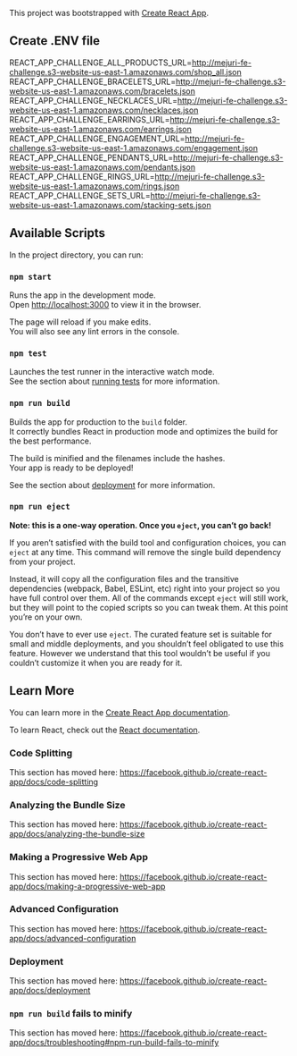 This project was bootstrapped with [Create React App](https://github.com/facebook/create-react-app).

## Create .ENV file

REACT_APP_CHALLENGE_ALL_PRODUCTS_URL=http://mejuri-fe-challenge.s3-website-us-east-1.amazonaws.com/shop_all.json
REACT_APP_CHALLENGE_BRACELETS_URL=http://mejuri-fe-challenge.s3-website-us-east-1.amazonaws.com/bracelets.json
REACT_APP_CHALLENGE_NECKLACES_URL=http://mejuri-fe-challenge.s3-website-us-east-1.amazonaws.com/necklaces.json
REACT_APP_CHALLENGE_EARRINGS_URL=http://mejuri-fe-challenge.s3-website-us-east-1.amazonaws.com/earrings.json
REACT_APP_CHALLENGE_ENGAGEMENT_URL=http://mejuri-fe-challenge.s3-website-us-east-1.amazonaws.com/engagement.json
REACT_APP_CHALLENGE_PENDANTS_URL=http://mejuri-fe-challenge.s3-website-us-east-1.amazonaws.com/pendants.json
REACT_APP_CHALLENGE_RINGS_URL=http://mejuri-fe-challenge.s3-website-us-east-1.amazonaws.com/rings.json
REACT_APP_CHALLENGE_SETS_URL=http://mejuri-fe-challenge.s3-website-us-east-1.amazonaws.com/stacking-sets.json


## Available Scripts

In the project directory, you can run:

### `npm start`

Runs the app in the development mode.<br />
Open [http://localhost:3000](http://localhost:3000) to view it in the browser.

The page will reload if you make edits.<br />
You will also see any lint errors in the console.

### `npm test`

Launches the test runner in the interactive watch mode.<br />
See the section about [running tests](https://facebook.github.io/create-react-app/docs/running-tests) for more information.

### `npm run build`

Builds the app for production to the `build` folder.<br />
It correctly bundles React in production mode and optimizes the build for the best performance.

The build is minified and the filenames include the hashes.<br />
Your app is ready to be deployed!

See the section about [deployment](https://facebook.github.io/create-react-app/docs/deployment) for more information.

### `npm run eject`

**Note: this is a one-way operation. Once you `eject`, you can’t go back!**

If you aren’t satisfied with the build tool and configuration choices, you can `eject` at any time. This command will remove the single build dependency from your project.

Instead, it will copy all the configuration files and the transitive dependencies (webpack, Babel, ESLint, etc) right into your project so you have full control over them. All of the commands except `eject` will still work, but they will point to the copied scripts so you can tweak them. At this point you’re on your own.

You don’t have to ever use `eject`. The curated feature set is suitable for small and middle deployments, and you shouldn’t feel obligated to use this feature. However we understand that this tool wouldn’t be useful if you couldn’t customize it when you are ready for it.

## Learn More

You can learn more in the [Create React App documentation](https://facebook.github.io/create-react-app/docs/getting-started).

To learn React, check out the [React documentation](https://reactjs.org/).

### Code Splitting

This section has moved here: https://facebook.github.io/create-react-app/docs/code-splitting

### Analyzing the Bundle Size

This section has moved here: https://facebook.github.io/create-react-app/docs/analyzing-the-bundle-size

### Making a Progressive Web App

This section has moved here: https://facebook.github.io/create-react-app/docs/making-a-progressive-web-app

### Advanced Configuration

This section has moved here: https://facebook.github.io/create-react-app/docs/advanced-configuration

### Deployment

This section has moved here: https://facebook.github.io/create-react-app/docs/deployment

### `npm run build` fails to minify

This section has moved here: https://facebook.github.io/create-react-app/docs/troubleshooting#npm-run-build-fails-to-minify
